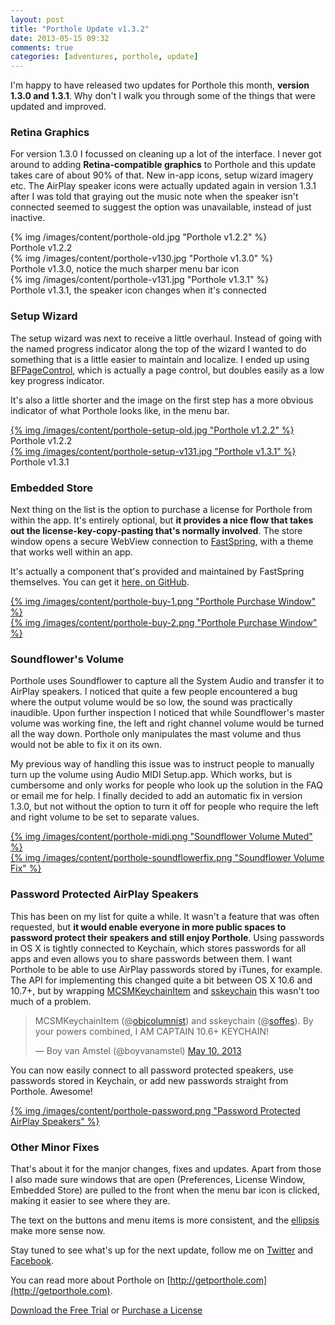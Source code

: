 ```yaml
---
layout: post
title: "Porthole Update v1.3.2"
date: 2013-05-15 09:32
comments: true
categories: [adventures, porthole, update]
---
```


I'm happy to have released two updates for Porthole this month, **version 1.3.0 and 1.3.1**. Why don't I walk you through some of the things that were updated and improved.

<!-- more -->

### Retina Graphics

For version 1.3.0 I focussed on cleaning up a lot of the interface. I never got around to adding **Retina-compatible graphics** to Porthole and this update takes care of about 90% of that. New in-app icons, setup wizard imagery etc. The AirPlay speaker icons were actually updated again in version 1.3.1 after I was told that graying out the music note when the speaker isn't connected seemed to suggest the option was unavailable, instead of just inactive.

<div class="row">
  <div class="span4">
    <div class="thumbnail">
    {% img /images/content/porthole-old.jpg "Porthole v1.2.2" %}
    <div class="caption">
    Porthole v1.2.2
    </div>
    </div>
  </div>
  <div class="span4">
    <div class="thumbnail">
    {% img /images/content/porthole-v130.jpg "Porthole v1.3.0" %}
    <div class="caption">
    Porthole v1.3.0, notice the much sharper menu bar icon
    </div>
    </div>
  </div>
</div>

<div class="thumbnail">
{% img /images/content/porthole-v131.jpg "Porthole v1.3.1" %}
<div class="caption">
Porthole v1.3.1, the speaker icon changes when it's connected
</div>
</div>

### Setup Wizard

The setup wizard was next to receive a little overhaul. Instead of going with the named progress indicator along the top of the wizard I wanted to do something that is a little easier to maintain and localize. I ended up using [BFPageControl](https://github.com/bfolder/BFPageControl), which is actually a page control, but doubles easily as a low key progress indicator.

It's also a little shorter and the image on the first step has a more obvious indicator of what Porthole looks like, in the menu bar.

<div class="row">
  <div class="span4">
    <div class="thumbnail">
    <a href="/images/content/porthole-setup-old.jpg" target="_blank">{% img /images/content/porthole-setup-old.jpg "Porthole v1.2.2" %}</a>
    <div class="caption">
    Porthole v1.2.2
    </div>
    </div>
  </div>
  <div class="span4">
    <div class="thumbnail">
    <a href="/images/content/porthole-setup-v131.jpg" target="_blank">{% img /images/content/porthole-setup-v131.jpg "Porthole v1.3.1" %}</a>
    <div class="caption">
    Porthole v1.3.1
    </div>
    </div>
  </div>
</div>

### Embedded Store

Next thing on the list is the option to purchase a license for Porthole from within the app. It's entirely optional, but **it provides a nice flow that takes out the license-key-copy-pasting that's normally involved**. The store window opens a secure WebView connection to [FastSpring](https://sites.fastspring.com/dangercove/instant/porthole), with a theme that works well within an app.

It's actually a component that's provided and maintained by FastSpring themselves. You can get it [here, on GitHub](https://github.com/FastSpring/FsprgEmbeddedStoreMac).

<div class="row">
  <div class="span4">
    <div class="thumbnail">
    <a href="/images/content/porthole-buy-1.png" target="_blank">{% img /images/content/porthole-buy-1.png "Porthole Purchase Window" %}</a>
    </div>
  </div>
  <div class="span4">
    <div class="thumbnail">
    <a href="/images/content/porthole-buy-2.png" target="_blank">{% img /images/content/porthole-buy-2.png "Porthole Purchase Window" %}</a>
    </div>
  </div>
</div>

### Soundflower's Volume

Porthole uses Soundflower to capture all the System Audio and transfer it to AirPlay speakers. I noticed that quite a few people encountered a bug where the output volume would be so low, the sound was practically inaudible. Upon further inspection I noticed that while Soundflower's master volume was working fine, the left and right channel volume would be turned all the way down. Porthole only manipulates the mast volume and thus would not be able to fix it on its own.

My previous way of handling this issue was to instruct people to manually turn up the volume using Audio MIDI Setup.app. Which works, but is cumbersome and only works for people who look up the solution in the FAQ or email me for help. I finally decided to add an automatic fix in version 1.3.0, but not without the option to turn it off for people who require the left and right volume to be set to separate values.

<div class="row">
  <div class="span4">
    <div class="thumbnail">
    <a href="/images/content/porthole-midi.png" target="_blank">{% img /images/content/porthole-midi.png "Soundflower Volume Muted" %}</a>
    </div>
  </div>
  <div class="span4">
    <div class="thumbnail">
    <a href="/images/content/porthole-soundflowerfix.png" target="_blank">{% img /images/content/porthole-soundflowerfix.png "Soundflower Volume Fix" %}</a>
    </div>
  </div>
</div>

### Password Protected AirPlay Speakers

This has been on my list for quite a while. It wasn't a feature that was often requested, but **it would enable everyone in more public spaces to password protect their speakers and still enjoy Porthole**. Using passwords in OS X is tightly connected to Keychain, which stores passwords for all apps and even allows you to share passwords between them. I want Porthole to be able to use AirPlay passwords stored by iTunes, for example. The API for implementing this changed quite a bit between OS X 10.6 and 10.7+, but by wrapping [MCSMKeychainItem](https://github.com/ObjColumnist/MCSMKeychainItem) and [sskeychain](https://github.com/soffes/sskeychain) this wasn't too much of a problem.

<blockquote class="twitter-tweet"><p>MCSMKeychainItem (@<a href="https://twitter.com/objcolumnist">objcolumnist</a>) and sskeychain (@<a href="https://twitter.com/soffes">soffes</a>). By your powers combined, I AM CAPTAIN 10.6+ KEYCHAIN!</p>&mdash; Boy van Amstel (@boyvanamstel) <a href="https://twitter.com/boyvanamstel/status/332818734135775232">May 10, 2013</a></blockquote>
<script async src="//platform.twitter.com/widgets.js" charset="utf-8"></script>

You can now easily connect to all password protected speakers, use passwords stored in Keychain, or add new passwords straight from Porthole. Awesome!

<div class="thumbnail">
<a href="/images/content/porthole-password.png" target="_blank">{% img /images/content/porthole-password.png "Password Protected AirPlay Speakers" %}</a>
</div>

### Other Minor Fixes

That's about it for the manjor changes, fixes and updates. Apart from those I also made sure windows that are open (Preferences, License Window, Embedded Store) are pulled to the front when the menu bar icon is clicked, making it easier to see where they are.

The text on the buttons and menu items is more consistent, and the [ellipsis](http://ux.stackexchange.com/questions/9544/what-is-the-significance-of-the-three-dots-on-menus-and-buttons-and-how-to) make more sense now.

Stay tuned to see what's up for the next update, follow me on [Twitter](http://twitter.com/dangercove) and [Facebook](http://facebook.com/dangercove).

You can read more about Porthole on [http://getporthole.com](http://getporthole.com).
<div><a href="http://getporthole.com/download" class="btn btn-large btn-primary">Download the Free Trial</a> or <a href="https://sites.fastspring.com/dangercove/instant/porthole" class="btn btn-large btn-success">Purchase a License</a></div>
